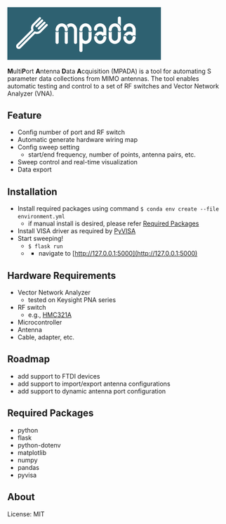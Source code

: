 
<img src="static/img/cover.png" alt="MPADA" class="center" width="350">

**M**ulti**P**ort **A**ntenna **D**ata **A**cquisition (MPADA) is a tool for automating S parameter data collections from MIMO antennas.
The tool enables automatic testing and control to a set of RF switches and Vector Network Analyzer (VNA).

## Feature

- Config number of port and RF switch
- Automatic generate hardware wiring map
- Config sweep setting
  - start/end frequency, number of points, antenna pairs, etc.
- Sweep control and real-time visualization
- Data export

## Installation

- Install required packages using command ```$ conda env create --file environment.yml```
  - if manual install is desired, please refer [Required Packages](#Required--Packages)
- Install VISA driver as required by [PyVISA](https://pyvisa.readthedocs.io/en/latest/introduction/configuring.html)
- Start sweeping!
  - ```$ flask run```
  - - navigate to [http://127.0.0.1:5000](http://127.0.0.1:5000)

## Hardware Requirements

- Vector Network Analyzer
  - tested on Keysight PNA series
- RF switch
  - e.g., [HMC321A](https://www.analog.com/en/products/hmc321a.html)
- Microcontroller
- Antenna
- Cable, adapter, etc.

## Roadmap 

- add support to FTDI devices
- add support to import/export antenna configurations
- add support to dynamic antenna port configuration

## Required Packages

- python
- flask
- python-dotenv
- matplotlib
- numpy
- pandas
- pyvisa

## About

License: MIT